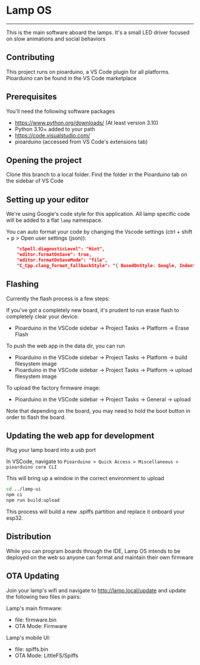 # Lamp OS

---
This is the main software aboard the lamps. It's a small LED driver focused on slow animations and social behaviors

## Contributing

This project runs on pioarduino, a VS Code plugin for all platforms. Pioarduino can be found in the VS Code marketplace

## Prerequisites

You'll need the following software packages

* <https://www.python.org/downloads/> (At least version 3.10)
* Python 3.10+ added to your path
* <https://code.visualstudio.com/>
* pioarduino (accessed from VS Code's extensions tab)

## Opening the project

 Clone this branch to a local folder. Find the folder in the Pioarduino tab on the sidebar of VS Code

## Setting up your editor

We're using Google's code style for this application. All lamp specific code will be added to a flat `lamp` namespace.

You can auto format your code by changing the Vscode settings (ctrl + shift + p > Open user settings (json)):

```json
    "cSpell.diagnosticLevel": "Hint",
    "editor.formatOnSave": true,
    "editor.formatOnSaveMode": "file",
    "C_Cpp.clang_format_fallbackStyle": "{ BasedOnStyle: Google, IndentWidth: 2, ColumnLimit: 0}"
```

## Flashing

 Currently the flash process is a few steps:

 If you've got a completely new board, it's prudent to run erase flash to completely clear your device:

* Pioarduino in the VSCode sidebar -> Project Tasks -> Platform -> Erase Flash

To push the web app in the data dir, you can run

* Pioarduino in the VSCode sidebar -> Project Tasks -> Platform -> build filesystem image
* Pioarduino in the VSCode sidebar -> Project Tasks -> Platform -> upload filesystem image

To upload the factory firmware image:

* Pioarduino in the VSCode sidebar -> Project Tasks -> General -> upload

 Note that depending on the board, you may need to hold the boot button in order to flash the board.

## Updating the web app for development

Plug your lamp board into a usb port

In VSCode, navigate to `Pioarduino > Quick Access > Miscellaneous > pioarduino core CLI`

This will bring up a window in the correct environment to upload

```bash
cd ../lamp-ui
npm ci
npm run build:upload
```

This process will build a new .spiffs partition and replace it onboard your esp32.

## Distribution

While you can program boards through the IDE, Lamp OS intends to be deployed on the web so anyone can format and maintain their own firmware

## OTA Updating

Join your lamp's wifi and navigate to <http://lamp.local/update> and update the following two files in pairs:

Lamp's main firmware:

* file: firmware.bin
* OTA Mode: Firmware

Lamp's mobile UI:

* file: spiffs.bin
* OTA Mode: LittleFS/Spiffs
